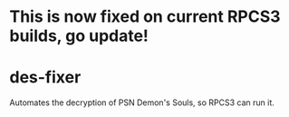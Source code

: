 # This is now fixed on current RPCS3 builds, go update!

# des-fixer
Automates the decryption of PSN Demon's Souls, so RPCS3 can run it.
